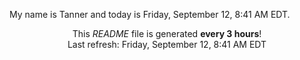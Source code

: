 My name is Tanner and today is Friday, September 12, 8:41 AM EDT.

<p align="center">This <i>README</i> file is generated <b>every 3 hours</b>!</br>Last refresh: Friday, September 12, 8:41 AM EDT<br /></p>
